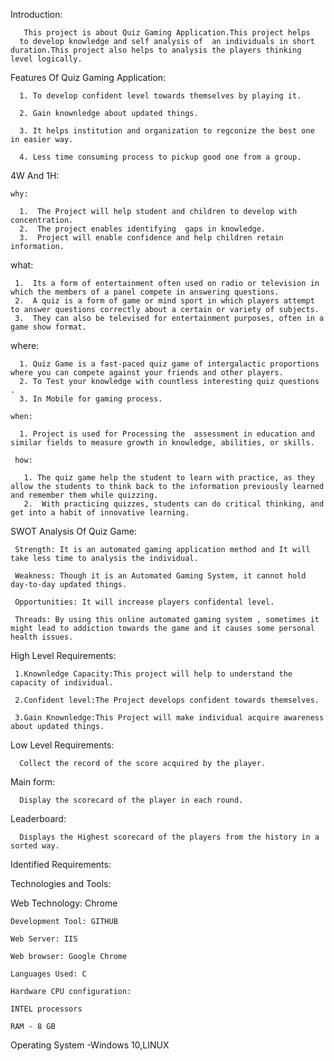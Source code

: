 Introduction:
    
       This project is about Quiz Gaming Application.This project helps
      to develop knowledge and self analysis of  an individuals in short duration.This project also helps to analysis the players thinking level logically.
      
 Features Of Quiz Gaming Application:
 
      1. To develop confident level towards themselves by playing it.

      2. Gain knownledge about updated things.

      3. It helps institution and organization to regconize the best one in easier way.

      4. Less time consuming process to pickup good one from a group.
      
4W And 1H:

    why:

      1.  The Project will help student and children to develop with concentration.
      2.  The project enables identifying  gaps in knowledge.
      3.  Project will enable confidence and help children retain information.

   what:

     1.  Its a form of entertainment often used on radio or television in which the members of a panel compete in answering questions.
     2.  A quiz is a form of game or mind sport in which players attempt to answer questions correctly about a certain or variety of subjects. 
     3.  They can also be televised for entertainment purposes, often in a game show format.

   where:

      1. Quiz Game is a fast-paced quiz game of intergalactic proportions where you can compete against your friends and other players.
      2. To Test your knowledge with countless interesting quiz questions .
      3. In Mobile for gaming process.

    when:

      1. Project is used for Processing the  assessment in education and similar fields to measure growth in knowledge, abilities, or skills.

     how:

       1. The quiz game help the student to learn with practice, as they allow the students to think back to the information previously learned and remember them while quizzing. 
       2.  With practicing quizzes, students can do critical thinking, and get into a habit of innovative learning.
       
 SWOT Analysis Of Quiz Game:

     Strength: It is an automated gaming application method and It will take less time to analysis the individual.

     Weakness: Though it is an Automated Gaming System, it cannot hold day-to-day updated things.

     Opportunities: It will increase players confidental level.

     Threads: By using this online automated gaming system , sometimes it might lead to addiction towards the game and it causes some personal health issues.
 High Level Requirements:

     1.Knownledge Capacity:This project will help to understand the capacity of individual.
 
     2.Confident level:The Project develops confident towards themselves.
 
     3.Gain Knownledge:This Project will make individual acquire awareness about updated things.
  Low Level Requirements:

      Collect the record of the score acquired by the player.

   Main form:

      Display the scorecard of the player in each round.

  Leaderboard:

      Displays the Highest scorecard of the players from the history in a sorted way.
      
 Identified Requirements:
 
   Technologies and Tools:

   Web Technology: Chrome

    Development Tool: GITHUB

    Web Server: IIS

    Web browser: Google Chrome

    Languages Used: C

    Hardware CPU configuration:

    INTEL processors

    RAM - 8 GB

Operating System -Windows 10,LINUX    

    
  
